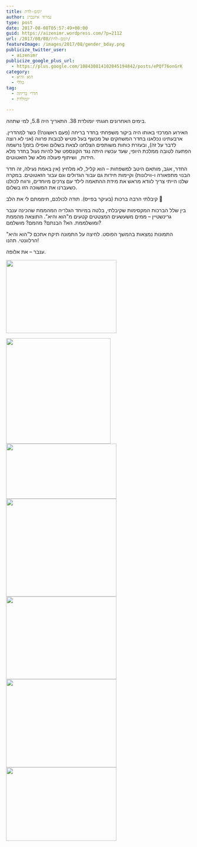 ```yaml
---
title: יומם-לדת
author: נמרוד איזנברג
type: post
date: 2017-08-08T05:57:49+00:00
guid: https://aizenimr.wordpress.com/?p=2112
url: /2017/08/08/יומם-לדת/
featureImage: /images/2017/08/gender_bday.png
publicize_twitter_user:
  - aizenimr
publicize_google_plus_url:
  - https://plus.google.com/108430814102045194842/posts/ePQf76onGrK
category:
  - הוא והיא
  - כללי
tag:
  - חדרי בריחה
  - יומולדת

---
```

בימים האחרונים חגגתי יומולדת 38. התאריך היה 5.8, למי שתהה.

האירוע המרכזי באותו היה ביקור משפחתי בחדר בריחה (פעם ראשונה!) כשר למהדרין. ארבעתינו נכלאנו בחדר המשחקים של מכשף בעל פטיש לבובות פרווה (אני לא רוצה לדבר על זה), ובעזרת כוחות משותפים הצלחנו לצאת בשלום ואפילו בזמן! נרשמה הפתעה לטובה ממלכת היופי, שעד עכשיו היתה נגד הקונספט של להיות נעול בחדר מלא חידות,  ושיתוף פעולה מלא של הזאטוטים.

החדר, אגב, מותאם היטב למשפחות &#8211; הוא קליל, לא מלחיץ (אין באמת נעילה, זה חדר הבנוי מתפאורה ו-ווילונות) וקיימות חידות גם עבור הגדולים וגם עבור הזאטוטים. במקרה שלנו הייתי צריך לוודא מראש את מידת ההתאמה לילד עם צרכים מיוחדים, ורווח לכולנו כשעברנו את המשוכה הזו בשלום.

קיבלתי הרבה ברכות (בעיקר בפייס). תודה לכולכם, חיממתם לי את הלב 🙂

בין שלל הברכות המקסימות שקיבלתי, בלטה במיוחד הגלריה המהממת שהכינה ענבר גרינשטיין &#8211; ממים משעשעים המצטטים קטעים מ"הוא והיא". התוצאה מהממת ומושלממת. הא? הבנתם? מהמם? מושלמם?

התמונות נמצאות בהמשך הפוסט. לחיצה על התמונה תיקח אתכם ל"הוא והיא" הרלוונטי. תהנו!

ענבר &#8211; את אלופה.

[<img decoding="async" loading="lazy" class="alignnone wp-image-2120 size-medium" src="/images/2017/08/20638913_10155121536403541_4824610451743708394_n.jpg?w=300" alt="" width="300" height="199" />][1]

[<img decoding="async" loading="lazy" class="alignnone wp-image-2119 size-full" src="/images/2017/08/20638121_10155121536388541_5317522969652839491_n.jpg" alt="" width="284" height="287" />][2] [<img decoding="async" loading="lazy" class="alignnone wp-image-2117 size-medium" src="/images/2017/08/20616782_10155121536308541_914896638444584354_o.jpg?w=300" alt="" width="300" height="150" />][3] [<img decoding="async" loading="lazy" class="alignnone wp-image-2118 size-medium" src="/images/2017/08/20620756_10155121536313541_4732919847301614771_n.jpg?w=300" alt="" width="300" height="266" />][4] [<img decoding="async" loading="lazy" class="alignnone wp-image-2116 size-medium" src="/images/2017/08/20604311_10155121536378541_7370414408733642285_n.jpg?w=300" alt="" width="300" height="225" />][5] [<img decoding="async" loading="lazy" class="alignnone wp-image-2114 size-medium" src="/images/2017/08/20596982_10155121536498541_2316275571104920525_n.jpg?w=300" alt="" width="300" height="240" srcset="/images/2017/08/20596982_10155121536498541_2316275571104920525_n.jpg 392w, /images/2017/08/20596982_10155121536498541_2316275571104920525_n-200x160.jpg 200w" sizes="(max-width: 300px) 100vw, 300px" />][6] [<img decoding="async" loading="lazy" class="alignnone wp-image-2115 size-medium" src="/images/2017/08/20597119_10155121536303541_1607056968000281282_n.jpg?w=300" alt="" width="300" height="200" />][7]

 [1]: /2017/07/30/%d7%94%d7%95%d7%90-%d7%95%d7%94%d7%99%d7%90-34/
 [2]: /2016/12/17/%d7%94%d7%95%d7%90-%d7%95%d7%94%d7%99%d7%90-24/
 [3]: /2016/03/26/%d7%94%d7%95%d7%90-%d7%95%d7%94%d7%99%d7%90-11/
 [4]: /2015/08/28/%d7%94%d7%95%d7%90-%d7%95%d7%94%d7%99%d7%90-4/
 [5]: /2017/03/16/%d7%94%d7%95%d7%90-%d7%95%d7%94%d7%99%d7%90-30/
 [6]: /2017/05/13/%d7%94%d7%95%d7%90-%d7%95%d7%94%d7%99%d7%90-31/
 [7]: /2016/07/03/%d7%94%d7%95%d7%90-%d7%95%d7%94%d7%99%d7%90-14/